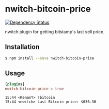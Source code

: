 # nwitch-bitcoin-price

[![Dependency Status](https://gemnasium.com/nwitch/nwitch-bitcoin-price)](https://gemnasium.com/nwitch/nwitch-bitcoin-price)

nwitch plugin for getting bitstamp's last sell price.

## Installation

``` bash
$ npm install --save nwitch-bitcoin-price
```

## Usage

``` toml
[plugins]
nwitch-bitcoin-price = true
```

``` irc
15:44 <KenanY> !bitcoin
15:44 <nwitch> Last Bitcoin price: $636.36
```